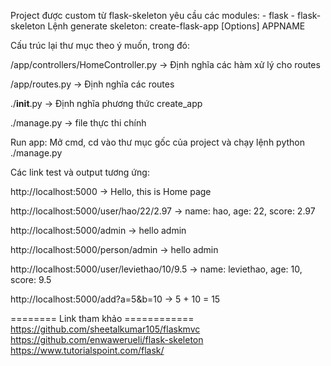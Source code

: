 Project được custom từ flask-skeleton
yêu cầu các modules:
    - flask
    - flask-skeleton
Lệnh generate skeleton: create-flask-app [Options] APPNAME

Cấu trúc lại thư mục theo ý muốn, trong đó:

/app/controllers/HomeController.py
-> Định nghĩa các hàm xử lý cho routes

/app/routes.py
-> Định nghĩa các routes

./__init__.py
-> Định nghĩa phương thức create_app

./manage.py
-> file thực thi chính



Run app: Mở cmd, cd vào thư mục gốc của project và chạy lệnh python ./manage.py

Các link test và output tương ứng:

http://localhost:5000
-> Hello, this is Home page


http://localhost:5000/user/hao/22/2.97
-> name: hao, age: 22, score: 2.97

http://localhost:5000/admin
-> hello admin

http://localhost:5000/person/admin
-> hello admin

http://localhost:5000/user/leviethao/10/9.5
-> name: leviethao, age: 10, score: 9.5

http://localhost:5000/add?a=5&b=10
-> 5 + 10 = 15


======== Link tham khảo ============
https://github.com/sheetalkumar105/flaskmvc
https://github.com/enwawerueli/flask-skeleton
https://www.tutorialspoint.com/flask/